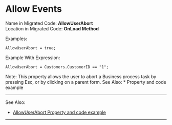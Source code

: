 ﻿# Allow Events

Name in Migrated Code: **AllowUserAbort**  
Location in Migrated Code: **OnLoad Method**  

Examples:  
```csdiff 
AllowUserAbort = true;
```
Example With Expression:
```csdiff 
AllowUserAbort = Customers.CustomerID == "1";
```

Note: This property allows the user to abort a Business process task by pressing Esc, or by clicking on a parent form. See Also: * Property and code example

---
See Also: 
* [AllowUserAbort Property and code example](http://www.fireflymigration.com/reference/html/P_Firefly_Box_BusinessProcess_AllowUserAbort.htm)

---
